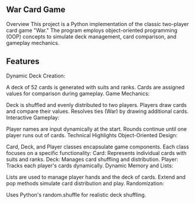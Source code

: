 ## **War Card Game**
Overview
This project is a Python implementation of the classic two-player card game "War." The program employs object-oriented programming (OOP) concepts to simulate deck management, card comparison, and gameplay mechanics.

## **Features**
Dynamic Deck Creation:

A deck of 52 cards is generated with suits and ranks.
Cards are assigned values for comparison during gameplay.
Game Mechanics:

Deck is shuffled and evenly distributed to two players.
Players draw cards and compare their values.
Resolves ties (War) by drawing additional cards.
Interactive Gameplay:

Player names are input dynamically at the start.
Rounds continue until one player runs out of cards.
Technical Highlights
Object-Oriented Design:

Card, Deck, and Player classes encapsulate game components.
Each class focuses on a specific functionality:
Card: Represents individual cards with suits and ranks.
Deck: Manages card shuffling and distribution.
Player: Tracks each player's cards dynamically.
Dynamic Memory and Lists:

Lists are used to manage player hands and the deck of cards.
Extend and pop methods simulate card distribution and play.
Randomization:

Uses Python's random.shuffle for realistic deck shuffling.
